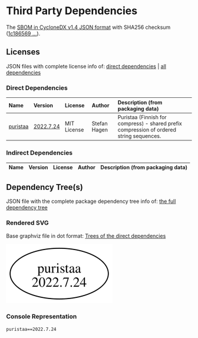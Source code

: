 # Third Party Dependencies

<!--[[[fill sbom_sha256()]]]-->
The [SBOM in CycloneDX v1.4 JSON format](https://git.sr.ht/~sthagen/puhdistusalue/blob/default/sbom/cdx.json) with SHA256 checksum ([1c186569 ...](https://git.sr.ht/~sthagen/puhdistusalue/blob/default/sbom/cdx.json.sha256 "sha256:1c186569031cc1dfd68815d1d6023f9d567df0ebf70a37c1c07f4b79add412fd")).
<!--[[[end]]] (checksum: b7a4679e98dba8cee5aee4254e61694f)-->
## Licenses 

JSON files with complete license info of: [direct dependencies](direct-dependency-licenses.json) | [all dependencies](all-dependency-licenses.json)

### Direct Dependencies

<!--[[[fill direct_dependencies_table()]]]-->
| Name                                            | Version                                                   | License     | Author       | Description (from packaging data)                                                        |
|:------------------------------------------------|:----------------------------------------------------------|:------------|:-------------|:-----------------------------------------------------------------------------------------|
| [puristaa](https://git.sr.ht/~sthagen/puristaa) | [2022.7.24](https://pypi.org/project/puristaa/2022.7.24/) | MIT License | Stefan Hagen | Puristaa (Finnish for compress) - shared prefix compression of ordered string sequences. |
<!--[[[end]]] (checksum: 927147e3b4ac1c9f2a5c5dd83802e254)-->

### Indirect Dependencies

<!--[[[fill indirect_dependencies_table()]]]-->
| Name | Version | License | Author | Description (from packaging data) |
|:-----|:--------|:--------|:-------|:----------------------------------|
<!--[[[end]]] (checksum: 8a87b89207db0be2864af66f9266660c)-->

## Dependency Tree(s)

JSON file with the complete package dependency tree info of: [the full dependency tree](package-dependency-tree.json)

### Rendered SVG

Base graphviz file in dot format: [Trees of the direct dependencies](package-dependency-tree.dot.txt)

<img src="./package-dependency-tree.svg" alt="Trees of the direct dependencies" title="Trees of the direct dependencies"/>

### Console Representation

<!--[[[fill dependency_tree_console_text()]]]-->
````console
puristaa==2022.7.24
````
<!--[[[end]]] (checksum: b669455c16dd21b09b8f75cdb61608a8)-->
